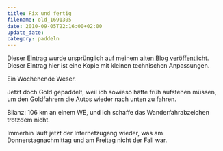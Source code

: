 ```yaml
---
title: Fix und fertig
filename: old_1691305
date: 2010-09-05T22:16:00+02:00
update_date:
category: paddeln
---
```

Dieser Eintrag wurde ursprünglich auf meinem [alten Blog veröffentlicht](https://stu.blogger.de/stories/1691305/). Dieser Eintrag hier ist eine Kopie mit kleinen technischen Anpassungen.

Ein Wochenende Weser.

Jetzt doch Gold gepaddelt, weil ich sowieso hätte früh aufstehen müssen, um den Goldfahrern die Autos wieder nach unten zu fahren.

Bilanz: 106 km an einem WE, und ich schaffe das Wanderfahrabzeichen trotzdem nicht.

Immerhin läuft jetzt der Internetzugang wieder, was am Donnerstagnachmittag und am Freitag nicht der Fall war.
